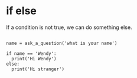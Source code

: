 ---
---

# if else

If a condition is not true, we can do something else.

~~~

name = ask_a_question('what is your name')

if name == 'Wendy':
  print('Hi Wendy')
else:
  print('Hi stranger')

~~~
